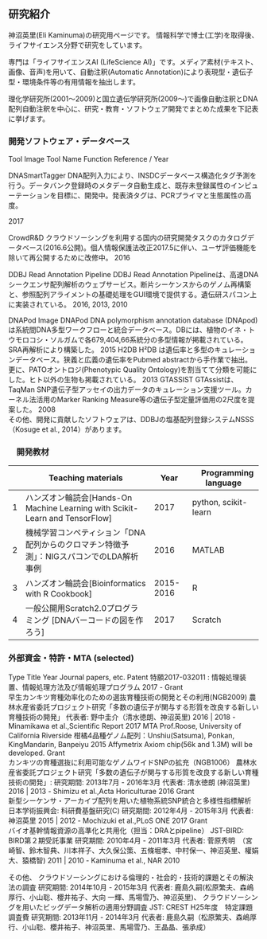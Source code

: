 ## 研究紹介

神沼英里(Eli Kaminuma)の研究用ページです。
情報科学で博士(工学)を取得後、ライフサイエンス分野で研究をしています。

専門は「ライフサイエンスAI (LifeScience AI)」です。メディア素材(テキスト、画像、音声)を用いて、自動注釈(Automatic Annotation)により表現型・遺伝子型・環境条件等の有用情報を抽出します。

理化学研究所(2001～2009)と国立遺伝学研究所(2009～)で画像自動注釈とDNA配列自動注釈を中心に、研究・教育・ソフトウェア開発でまとめた成果を下記表に挙げます。

### 開発ソフトウェア・データベース


Tool Image 
Tool Name 
Function 
 Reference
/ Year
 
DNASmartTagger	DNA配列入力により、INSDCデータベース構造化タグ予測を行う。データバンク登録時のメタデータ自動生成と、既存未登録属性のインピューテーションを目標に、開発中。発表済タグは、PCRプライマと生態属性の高度。 

2017
 

CrowdR&D	クラウドソーシングを利用する国内の研究開発タスクのカタログデータベース(2016.6公開)。個人情報保護法改正2017.5に伴い、ユーザ評価機能を除いて再公開するために改修中。	2016 
 


DDBJ Read Annotation Pipeline
DDBJ Read Annotation Pipelineは、高速DNAシークエンサ配列解析のウェブサービス。断片シーケンスからのゲノム再構築と、参照配列アライメントの基礎処理をGUI環境で提供する。遺伝研スパコン上に実装されている。	2016,
2013,
2010
 
DNAPod Image
DNAPod	DNA polymorphism annotation database (DNApod)は系統間DNA多型ワークフローと統合データベース。DBには、植物のイネ・トウモロコシ・ソルガムで各679,404,66系統分の多型情報が掲載されている。SRA再解析により構築した。	2015
 	H2DB 	H²DB は遺伝率と多型のキュレーションデータベース。狭義と広義の遺伝率をPubmed abstractから手作業で抽出。更に、PATOオントロジ(Phenotypic Quality Ontology)を割当てて分類を可能にした。ヒト以外の生物も掲載されている。	2013 
 	GTASSIST  	GTAssistは、TaqMan SNP遺伝子型アッセイの出力データのキュレーション支援ツール。カーネル法活用のMarker Ranking Measure等の遺伝子型定量評価用の2尺度を提案した。	2008  
その他、開発に貢献したソフトウェアは、DDBJの塩基配列登録システムNSSS（Kosuge et al., 2014）があります。


### 　開発教材　

|    | Teaching materials	  | Year 	 |　Programming language  | 
|---|---|---|---|
|1  | ハンズオン輪読会[Hands-On Machine Learning with Scikit-Learn and TensorFlow]  | 2017 | python, scikit-learn 　|
|2  | 機械学習コンペティション「DNA配列からのクロマチン特徴予測」：NIGスパコンでのLDA解析事例 | 2016 | MATLAB　   |
|3  | ハンズオン輪読会[Bioinformatics with R Cookbook]  | 2015-2016 | R |
|4  | 一般公開用Scratch2.0プログラミング [DNAバーコードの図を作ろう] | 2017 | Scratch |


### 外部資金・特許・MTA  (selected) 

Type 	Title	Year 	Journal papers, etc.
Patent 	特願2017-032011 : 情報処理装置、情報処理方法及び情報処理プログラム	2017	- 
Grant 	
早生カンキツ育種効率化のための選抜育種技術の開発とその利用(NGB2009)
農林水産省委託プロジェクト研究「多数の遺伝子が関与する形質を改良する新しい育種技術の開発」
代表者: 野中圭介（清水徳朗、神沼英里)
2016
|
2018	- Minamikawa et al.,Scientific Report 2017
MTA 	Prof.Roose, University of California Riverside
柑橘4品種ゲノム配列：Unshiu(Satsuma), Ponkan, KingMandarin, Banpeiyu 	2015 	Affymetrix Axiom chip(56k and 1.3M) will be developed.
Grant 	
カンキツの育種選抜に利用可能なゲノムワイドSNPの拡充（NGB1006）
農林水産省委託プロジェクト研究「多数の遺伝子が関与する形質を改良する新しい育種技術の開発」: 
研究期間: 2013年7月 - 2016年3月    代表者: 清水徳朗 (神沼英里) 	2016
|
2013 	- Shimizu et al.,Acta Horiculturae 2016 
Grant 	
新型シーケンサ・アーカイブ配列を用いた植物系統SNP統合と多様性指標解析
日本学術振興会: 科研費基盤研究(C)
研究期間: 2012年4月 - 2015年3月    代表者: 神沼英里 	2015
|
2012 	- Mochizuki et al.,PLoS ONE 2017 
Grant 	
バイオ基幹情報資源の高準化と共用化（担当：DRAとpipeline）
JST-BIRD: BIRD第２期受託事業
研究期間: 2010年4月 - 2011年3月    代表者: 菅原秀明　（宮崎智、鈴木智典、川本祥子、大久保公策、五條堀孝、中村保一、神沼英里、權娟大、猿橋智) 	2011
|
2010 	- Kaminuma et al., NAR 2010


その他、
クラウドソーシングにおける倫理的・社会的・技術的課題とその解決法の調査
研究期間: 2014年10月 - 2015年3月    代表者: 鹿島久嗣(松原繁夫、森嶋厚行、小山聡、櫻井祐子、大向 一輝、馬場雪乃、神沼英里)、
クラウドソーシングを用いたビッグデータ解析の適用分野調査
JST: CREST H25年度　特定課題調査費
研究期間: 2013年11月 - 2014年3月    代表者: 鹿島久嗣（松原繁夫、森嶋厚行、小山聡、櫻井祐子、神沼英里、馬場雪乃、王晶晶、張承成） 
